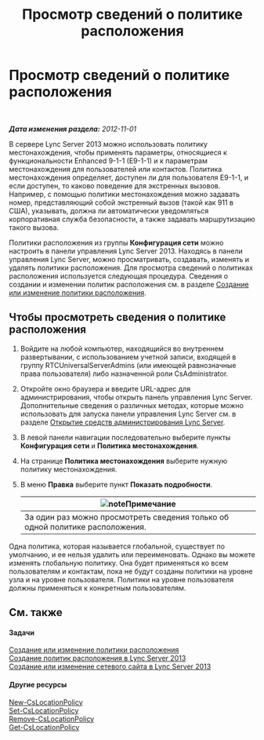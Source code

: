 ﻿---
title: Просмотр сведений о политике расположения
TOCTitle: Просмотр сведений о политике расположения
ms:assetid: 14e41bcb-ea0a-49c2-99b3-1f61fc34416d
ms:mtpsurl: https://technet.microsoft.com/ru-ru/library/Gg520954(v=OCS.15)
ms:contentKeyID: 49309034
ms.date: 05/19/2016
mtps_version: v=OCS.15
ms.translationtype: HT
---

# Просмотр сведений о политике расположения

 

_**Дата изменения раздела:** 2012-11-01_

В сервере Lync Server 2013 можно использовать политику местонахождения, чтобы применять параметры, относящиеся к функциональности Enhanced 9-1-1 (E9-1-1) и к параметрам местонахождения для пользователей или контактов. Политика местонахождения определяет, доступен ли для пользователя E9-1-1, и если доступен, то каково поведение для экстренных вызовов. Например, с помощью политики местонахождения можно задавать номер, представляющий собой экстренный вызов (такой как 911 в США), указывать, должна ли автоматически уведомляться корпоративная служба безопасности, а также задавать маршрутизацию такого вызова.

Политики расположения из группы **Конфигурация сети** можно настроить в панели управления Lync Server 2013. Находясь в панели управления Lync Server, можно просматривать, создавать, изменять и удалять политики расположения. Для просмотра сведений о политиках расположения используется следующая процедура. Сведения о создании и изменении политик расположения см. в разделе [Создание или изменение политики расположения](lync-server-2013-creating-or-modifying-a-location-policy.md).

## Чтобы просмотреть сведения о политике расположения

1.  Войдите на любой компьютер, находящийся во внутреннем развертывании, с использованием учетной записи, входящей в группу RTCUniversalServerAdmins (или имеющей равнозначные права пользователя) либо назначенной роли CsAdministrator.

2.  Откройте окно браузера и введите URL-адрес для администрирования, чтобы открыть панель управления Lync Server. Дополнительные сведения о различных методах, которые можно использовать для запуска панели управления Lync Server см. в разделе [Открытие средств администрирования Lync Server](lync-server-2013-open-lync-server-administrative-tools.md).

3.  В левой панели навигации последовательно выберите пункты **Конфигурация сети** и **Политика местонахождения**.

4.  На странице **Политика местонахождения** выберите нужную политику местонахождения.

5.  В меню **Правка** выберите пункт **Показать подробности**.
    
    <table>
    <thead>
    <tr class="header">
    <th><img src="images/Gg398412.note(OCS.15).gif" title="note" alt="note" />Примечание</th>
    </tr>
    </thead>
    <tbody>
    <tr class="odd">
    <td>За один раз можно просмотреть сведения только об одной политике расположения.</td>
    </tr>
    </tbody>
    </table>


Одна политика, которая называется глобальной, существует по умолчанию, и ее нельзя удалить или переименовать. Однако вы можете изменять глобальную политику. Она будет применяться ко всем пользователям и контактам, пока не будут созданы политики на уровне узла и на уровне пользователя. Политики на уровне пользователя должны применяться к конкретным пользователям.

## См. также

#### Задачи

[Создание или изменение политики расположения](lync-server-2013-creating-or-modifying-a-location-policy.md)  
[Создание политик расположения в Lync Server 2013](lync-server-2013-create-location-policies.md)  
[Создание или изменение сетевого сайта в Lync Server 2013](lync-server-2013-create-or-modify-a-network-site.md)  

#### Другие ресурсы

[New-CsLocationPolicy](https://docs.microsoft.com/en-us/powershell/module/skype/New-CsLocationPolicy)  
[Set-CsLocationPolicy](https://docs.microsoft.com/en-us/powershell/module/skype/Set-CsLocationPolicy)  
[Remove-CsLocationPolicy](https://docs.microsoft.com/en-us/powershell/module/skype/Remove-CsLocationPolicy)  
[Get-CsLocationPolicy](https://docs.microsoft.com/en-us/powershell/module/skype/Get-CsLocationPolicy)

